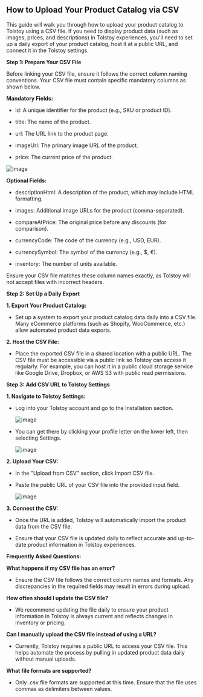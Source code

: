 ## How to Upload Your Product Catalog via CSV

This guide will walk you through how to upload your product catalog to Tolstoy using a CSV file. If you need to display product data (such as images, prices, and descriptions) in Tolstoy experiences, you'll need to set up a daily export of your product catalog, host it at a public URL, and connect it in the Tolstoy settings.

**Step 1: Prepare Your CSV File**

 

Before linking your CSV file, ensure it follows the correct column naming conventions. Your CSV file must contain specific mandatory columns as shown below.

 

**Mandatory Fields:**

- id: A unique identifier for the product (e.g., SKU or product ID).

- title: The name of the product.

- url: The URL link to the product page.

- imageUrl: The primary image URL of the product.

- price: The current price of the product.

![image](https://github.com/user-attachments/assets/7e0abd20-cc53-47a7-8ac2-039e498f5a4e)

**Optional Fields:**

- descriptionHtml: A description of the product, which may include HTML formatting.

- images: Additional image URLs for the product (comma-separated).

- compareAtPrice: The original price before any discounts (for comparison).

- currencyCode: The code of the currency (e.g., USD, EUR).

- currencySymbol: The symbol of the currency (e.g., $, €).

- inventory: The number of units available.

Ensure your CSV file matches these column names exactly, as Tolstoy will not accept files with incorrect headers.

**Step 2: Set Up a Daily Export**


**​1. Export Your Product Catalog:**

- Set up a system to export your product catalog data daily into a CSV file. Many eCommerce platforms (such as Shopify, WooCommerce, etc.) allow automated product data exports.

**2. Host the CSV File:**

- Place the exported CSV file in a shared location with a public URL. The CSV file must be accessible via a public link so Tolstoy can access it regularly. For example, you can host it in a public cloud storage service like Google Drive, Dropbox, or AWS S3 with public read permissions. 

**Step 3: Add CSV URL to Tolstoy Settings**

 

**1. Navigate to Tolstoy Settings:**

- Log into your Tolstoy account and go to the Installation section.

  ![image](https://github.com/user-attachments/assets/d5876beb-2cc3-49dd-aa77-68812644813b)

- You can get there by clicking your profile letter on the lower left, then selecting Settings.

  ![image](https://github.com/user-attachments/assets/ad95a6f5-d18d-4958-b7e4-dc08bd5ef12c)

**2. Upload Your CSV:**

- In the "Upload from CSV" section, click Import CSV file.

- Paste the public URL of your CSV file into the provided input field.

  ![image](https://github.com/user-attachments/assets/8e24d7db-d97f-45f7-ab34-073add2a2044)

**3. Connect the CSV:**

- Once the URL is added, Tolstoy will automatically import the product data from the CSV file.

- Ensure that your CSV file is updated daily to reflect accurate and up-to-date product information in Tolstoy experiences.

**Frequently Asked Questions:**
​

**What happens if my CSV file has an error?**

- Ensure the CSV file follows the correct column names and formats. Any discrepancies in the required fields may result in errors during upload.

**How often should I update the CSV file?**

- We recommend updating the file daily to ensure your product information in Tolstoy is always current and reflects changes in inventory or pricing.

**Can I manually upload the CSV file instead of using a URL?**

- Currently, Tolstoy requires a public URL to access your CSV file. This helps automate the process by pulling in updated product data daily without manual uploads.

**What file formats are supported?**

- Only .csv file formats are supported at this time. Ensure that the file uses commas as delimiters between values.


